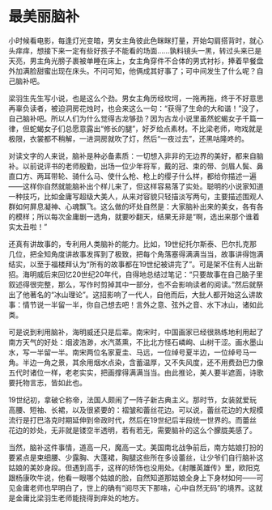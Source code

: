 # 最美丽脑补

小时候看电影，每逢灯光变暗，男女主角彼此色眯眯打量，开始勾肩搭背时，就心头痒痒，想接下来一定有些好孩子不能看的场面……孰料镜头一黑，转过头来已是天亮，男主角光膀子裹被单睡在床上，女主角穿件不合体的男式衬衫，捧着早餐盘外加满脸甜蜜出现在床头。不问可知，他俩成其好事了；可中间发生了什么呢？自己脑补吧。 

梁羽生先生写小说，也是这么个劲。男女主角历经坎坷，一拖再拖，终于不好意思再辜负读者，被迫洞房花烛时，也会来这么一句：“获得了生命的大和谐！”没了，自己脑补吧。所以人们为什么觉得古龙够劲？因为古龙小说里虽然蛇蝎女子千篇一律，但蛇蝎女子们总愿意露出“修长的腿”，好歹给点素材。不比梁老师，吻戏就是极限，衣裳都不稍解，一进洞房就吹了灯，然后“一夜过去”，还黑咕隆咚的。 

对读文字的人来说，脑补是种必备素质：一切想入非非的无边界的美好，都来自脑补。以前说评书的老师殷勤，出场一位少年将军，戴的冠、束的带、剑眉人鬓、鼻直口方、两耳带轮、骑什么马、使什么枪、枪上的缨子什么样，都给你描述一遍——这样你自然就能脑补出个样儿来了，但这样容易落了实处。聪明的小说家知道一种技巧，比如金庸写超级大美人，从来对容貌只轻描淡写两句，主要描述围观人群如何屏息凝神、心魂飘飞。这么做的坏处自然是：大家脑补出来的美女，各有各的模样；所以每次金庸剧一选角，就要吵翻天，结果无非是“啊，选出来那个谁着实太丑啦！” 

还真有讲故事的，专利用人类脑补的能力。比如，19世纪托尔斯泰、巴尔扎克那几位，把全知角度讲故事发挥到了极致，把每个角落塞得满满当当，故事讲得饱满结实，以至于福楼拜认为“所有的故事都在19世纪被讲完了”。可是架不住有人出新招。海明威后来回忆20世纪20年代，自得地总结过笔记：“只要故事在自己脑子里叙述得很完整，那么，写作时剪掉其中一部分，也不会影响读者的阅读。”然后就祭出了他著名的“冰山理论”。这招影响了一代人，自他而后，大批人都开始这么讲故事：情节说一半留一半，你自己想去吧！言外之意、弦外之音、水下冰山，诸如此类。 

可是说到利用脑补，海明威还只是后辈。南宋时，中国画家已经很熟练地利用起了南方天气的好处：烟波浩渺，水汽蒸熏，不比北方怪石嶙峋、山树干涩。画水墨山水，写一半留一半。南宋两位名家夏圭、马远，一位绰号夏半边，一位绰号马一角。半边一角之景，其余用烟水点染，含蓄温厚，又不失风度，还不用费劲巴力像五代时诸位一样，老老实实，把画撑得满满当当。由此推论，美人要半遮面，诗歌要托物言志，皆如此也。 

19世纪初，拿破仑称帝，法国人颇闹了一阵子新古典主义。那时节，女装就爱玩高腰、短袖、长裙，以及很紧要的：褶皱和蕾丝花边。可以说，蕾丝花边的大规模流行是打巴洛克时期延伸到帝政时代，然后在19世纪后半段统一世界的。而蕾丝花边的妙处，无非就是镂空半透明，若有若无，需要脑补的这么个朦胧美感了。 

当然，脑补这件事情，道高一尺，魔高一丈。美国南北战争前后，南方姑娘打扮的要紧点是束细腰、少露胸、大蓬裙，胸腿这些所在多设蕾丝，让少爷们自行脑补这姑娘的美妙身段。但遇到高手，这样的矫饰也没用处。《射雕英雄传》里，欧阳克跟杨康吹牛说，他看一眼哪个姑娘的脸，自然知道那姑娘全身上下身材如何——可见金庸老师也早明白了，世上的确有“阅尽天下那啥，心中自然无码”的境界。这就是金庸比梁羽生老师能挠得到痒处的地方。